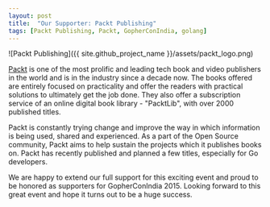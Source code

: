 ```yaml
---
layout: post
title:  "Our Supporter: Packt Publishing"
tags: [Packt Publishing, Packt, GopherConIndia, golang]
---
```


![Packt Publishing]({{ site.github_project_name }}/assets/packt_logo.png)

[Packt]( http://bit.ly/PacktGCIn) is one of the most prolific and leading tech book and video publishers in the world and is in the industry since a decade now. The books offered are entirely focused on practicality and offer the readers with practical solutions to ultimately get the job done. They also offer a subscription service of an online digital book library - "PacktLib", with over 2000 published titles.

Packt is constantly trying change and improve the way in which information is being used, shared and experienced. As a part of the Open Source community, Packt aims to help sustain the projects which it publishes books on. Packt has recently published and planned a few titles, especially for Go developers.

We are happy to extend our full support for this exciting event and proud to be honored as supporters for GopherConIndia 2015. Looking forward to this great event and hope it turns out to be a huge success.

